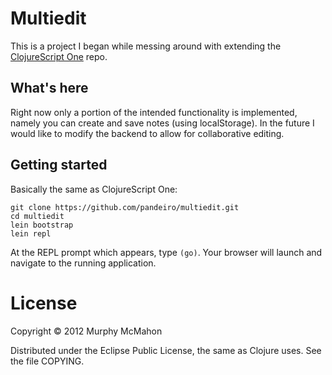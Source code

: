 # Multiedit

This is a project I began while messing around with extending the
[ClojureScript One](https://github.com/brentonashworth/one) repo.

## What's here

Right now only a portion of the intended functionality is implemented,
namely you can create and save notes (using localStorage). In the future
I would like to modify the backend to allow for collaborative editing.

## Getting started

Basically the same as ClojureScript One:

    git clone https://github.com/pandeiro/multiedit.git
    cd multiedit
    lein bootstrap
    lein repl

At the REPL prompt which appears, type `(go)`. Your browser will
launch and navigate to the running application.

# License

Copyright © 2012 Murphy McMahon

Distributed under the Eclipse Public License, the same as Clojure uses. See the file COPYING.

